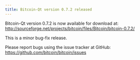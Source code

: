 ```yaml
---
title: Bitcoin-Qt version 0.7.2 released
---
```

Bitcoin-Qt version 0.7.2 is now available for download at:
<http://sourceforge.net/projects/bitcoin/files/Bitcoin/bitcoin-0.7.2/>

This is a minor bug-fix release.

Please report bugs using the issue tracker at GitHub:
<https://github.com/bitcoin/bitcoin/issues>

